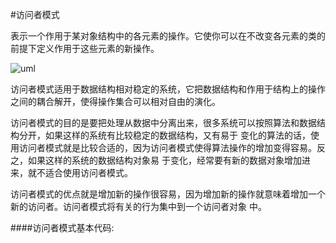 #访问者模式

表示一个作用于某对象结构中的各元素的操作。它使你可以在不改变各元素的类的前提下定义作用于这些元素的新操作。

![uml]()

访问者模式适用于数据结构相对稳定的系统，它把数据结构和作用于结构上的操作之间的耦合解开，使得操作集合可以相对自由的演化。

访问者模式的目的是要把处理从数据中分离出来，很多系统可以按照算法和数据结构分开，如果这样的系统有比较稳定的数据结构，又有易于
变化的算法的话，使用访问者模式就是比较合适的，因为访问者模式使得算法操作的增加变得容易。反之，如果这样的系统的数据结构对象易
于变化，经常要有新的数据对象增加进来，就不适合使用访问者模式。

访问者模式的优点就是增加新的操作很容易，因为增加新的操作就意味着增加一个新的访问者。访问者模式将有关的行为集中到一个访问者对象
中。

####访问者模式基本代码:
